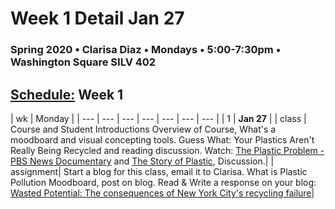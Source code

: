 # Week 1 Detail Jan 27

### Spring 2020 • Clarisa Diaz • Mondays • 5:00-7:30pm • Washington Square SILV 402

## [Schedule:](./) Week 1

| wk | Monday |
| --- | --- | --- | --- | --- | --- | --- |
| 1 | **Jan 27** |
| class | Course and Student Introductions Overview of Course, What's a moodboard and visual concepting tools. Guess What: Your Plastics Aren't Really Being Recycled and reading discussion. Watch: [The Plastic Problem - PBS News Documentary](https://www.youtube.com/watch?v=1RDc2opwg0I) and [The Story of Plastic](https://www.storyofplastic.org/watch), Discussion.| 
| assignment| Start a blog for this class, email it to Clarisa. What is Plastic Pollution Moodboard, post on blog. Read & Write a response on your blog: [Wasted Potential: The consequences of New York City's recycling failure](https://www.politico.com/states/new-york/albany/story/2020/01/05/wasted-potential-the-consequences-of-new-york-citys-recycling-failure-1243578)|  


